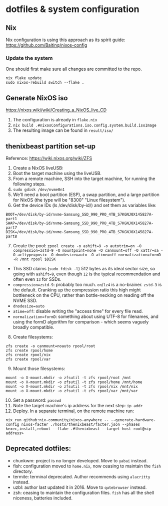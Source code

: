 # dotfiles & system configuration

## Nix
Nix configuration is using this approach as its spirit guide: https://github.com/Baitinq/nixos-config

### Update the system

One should first make sure all changes are committed to the repo.
```
nix flake update
sudo nixos-rebuild switch --flake .
```

## Generate NixOS iso

https://nixos.wiki/wiki/Creating_a_NixOS_live_CD

1. The configuration is already in `flake.nix`
2. `nix build .#nixosConfigurations.iso.config.system.build.isoImage`
3. The resulting image can be found in `result/iso/`

## thenixbeast partition set-up

Reference: https://wiki.nixos.org/wiki/ZFS

1. Create a NixOS liveUSB:
2. Boot the target machine using the liveUSB.
3. From a remote machine, SSH into the target machine, for running the following steps.
4. `sudo gdisk /dev/nvme0n1`
5. We'll need a boot partition (ESP), a swap partition, and a large partition for NixOS (the type will be "8300" "Linux filesystem").
6. Get the device IDs (ls /dev/disk/by-id/) and set them as variables like:
  ```
  BOOT=/dev/disk/by-id/nvme-Samsung_SSD_990_PRO_4TB_S7KGNJ0X145827A-part1
  SWAP=/dev/disk/by-id/nvme-Samsung_SSD_990_PRO_4TB_S7KGNJ0X145827A-part7
  DISK=/dev/disk/by-id/nvme-Samsung_SSD_990_PRO_4TB_S7KGNJ0X145827A-part8
  ```
7. Create the pool: `zpool create -o ashift=9 -o autotrim=on -O compression=zstd-9 -O mountpoint=none -O canmount=off -O xattr=sa -O acltype=posix -O dnodesize=auto -O atime=off normalization=formD -R /mnt rpool $DISK`
  * This SSD claims (`sudo fdisk -l`) 512 bytes as its ideal sector size, so going with `ashift=9`, even though `12` is the typical recommendation and often even `13` for SSDs.
  * `compression=zstd-9`: probably too much.  `on`/`lz4` is a no-brainer.  `zstd-3` is the default.  Cranking up the compression ratio this high might bottleneck on the CPU, rather than bottle-necking on reading off the NVME SSD.
  * `dnodesize=auto`
  * `atime=off`: disable writing the "access time" for every file read.
  * `normalization=formD`: something about using UTF-8 for filenames, and using the formD algorithm for comparison - which seems vaguely broadly compatible.
8. Create filesystems:
  ```
  zfs create -o canmount=noauto rpool/root
  zfs create rpool/home
  zfs create rpool/nix
  zfs create rpool/var
  ```
9. Mount those filesystems:
  ```
  mount -o X-mount.mkdir -o zfsutil -t zfs rpool/root /mnt
  mount -o X-mount.mkdir -o zfsutil -t zfs rpool/home /mnt/home
  mount -o X-mount.mkdir -o zfsutil -t zfs rpool/nix /mnt/nix
  mount -o X-mount.mkdir -o zfsutil -t zfs rpool/var /mnt/var
  ```
10. Set a password: `passwd`
11. Note the target machine's ip address for the next step: `ip addr`
12. Deploy.  In a separate terminal, on the remote machine run:
  ```
  nix run github:nix-community/nixos-anywhere -- --generate-hardware-config nixos-facter ./hosts/thenixbeast/facter.json --phases kexec,install,reboot --flake .#thenixbeast --target-host root@<ip address>
  ```


## Deprecated dotfiles:
* chunkwm: project is no longer developed.  Move to `yabai` instead.
* fish: configuration moved to `home.nix`, now ceasing to maintain the `fish` directory.
* termite: terminal deprecated.  Author recommends using `alacritty` instead.
* uzbl: author last updated it in 2016.  Move to `qutebrowser` instead.
* zsh: ceasing to maintain the configuration files.  `fish` has all the shell niceness, batteries included.
